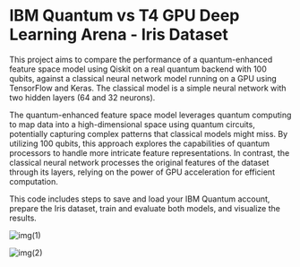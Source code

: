 # IBM Quantum vs T4 GPU Deep Learning Arena - Iris Dataset

This project aims to compare the performance of a quantum-enhanced feature space model using Qiskit on a real quantum backend with 100 qubits, against a classical neural network model running on a GPU using TensorFlow and Keras. The classical model is a simple neural network with two hidden layers (64 and 32 neurons).

The quantum-enhanced feature space model leverages quantum computing to map data into a high-dimensional space using quantum circuits, potentially capturing complex patterns that classical models might miss. By utilizing 100 qubits, this approach explores the capabilities of quantum processors to handle more intricate feature representations. In contrast, the classical neural network processes the original features of the dataset through its layers, relying on the power of GPU acceleration for efficient computation.

This code includes steps to save and load your IBM Quantum account, prepare the Iris dataset, train and evaluate both models, and visualize the results.

![img(1)](https://github.com/babycommando/QuantumMLArena/assets/71618056/5aa5de13-7cff-4716-b4b7-4137ef36fd9c)

![img(2)](https://github.com/babycommando/QuantumMLArena/assets/71618056/e5468957-22db-49e4-b856-698337fd20cb)
